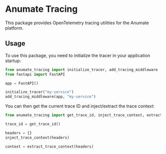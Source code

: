 # Anumate Tracing

This package provides OpenTelemetry tracing utilities for the Anumate platform.

## Usage

To use this package, you need to initialize the tracer in your application startup:

```python
from anumate_tracing import initialize_tracer, add_tracing_middleware
from fastapi import FastAPI

app = FastAPI()

initialize_tracer("my-service")
add_tracing_middleware(app, "my-service")
```

You can then get the current trace ID and inject/extract the trace context:

```python
from anumate_tracing import get_trace_id, inject_trace_context, extract_trace_context

trace_id = get_trace_id()

headers = {}
inject_trace_context(headers)

context = extract_trace_context(headers)
```
